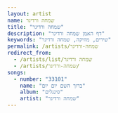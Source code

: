 ```yaml
---
layout: artist
name: שמחה ורדיגר
title: "שמחה ורדיגר"
description: "דף האמן שמחה ורדיגר"
keywords: "שירים, מוזיקה, שמחה ורדיגר"
permalink: /artists/שמחה-ורדיגר
redirect_from:
  - /artists/list/שמחה ורדיגר
  - /artists/שמחה-ורדיגר/
songs:
  - number: "33101"
    name: "ברוך השם יום יום"
    album: "סינגלים"
    artist: "שמחה ורדיגר"
---
```

